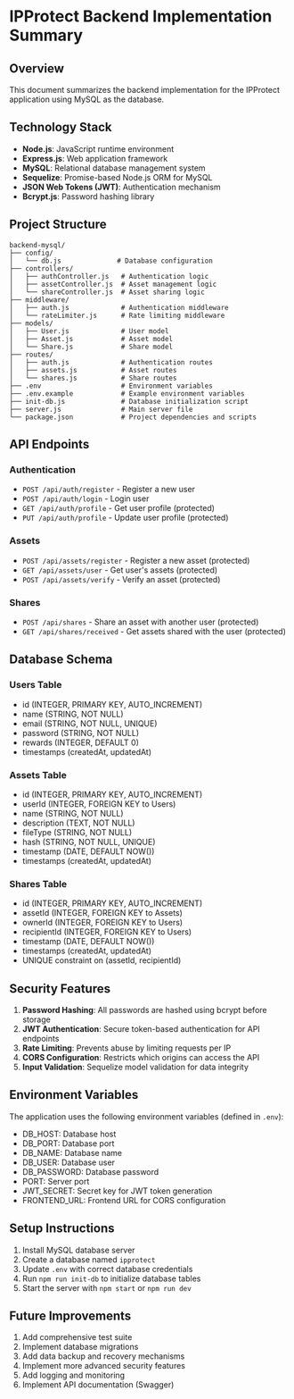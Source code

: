 # IPProtect Backend Implementation Summary

## Overview
This document summarizes the backend implementation for the IPProtect application using MySQL as the database.

## Technology Stack
- **Node.js**: JavaScript runtime environment
- **Express.js**: Web application framework
- **MySQL**: Relational database management system
- **Sequelize**: Promise-based Node.js ORM for MySQL
- **JSON Web Tokens (JWT)**: Authentication mechanism
- **Bcrypt.js**: Password hashing library

## Project Structure
```
backend-mysql/
├── config/
│   └── db.js              # Database configuration
├── controllers/
│   ├── authController.js   # Authentication logic
│   ├── assetController.js  # Asset management logic
│   └── shareController.js  # Asset sharing logic
├── middleware/
│   ├── auth.js             # Authentication middleware
│   └── rateLimiter.js      # Rate limiting middleware
├── models/
│   ├── User.js             # User model
│   ├── Asset.js            # Asset model
│   └── Share.js            # Share model
├── routes/
│   ├── auth.js             # Authentication routes
│   ├── assets.js           # Asset routes
│   └── shares.js           # Share routes
├── .env                    # Environment variables
├── .env.example            # Example environment variables
├── init-db.js              # Database initialization script
├── server.js               # Main server file
└── package.json            # Project dependencies and scripts
```

## API Endpoints

### Authentication
- `POST /api/auth/register` - Register a new user
- `POST /api/auth/login` - Login user
- `GET /api/auth/profile` - Get user profile (protected)
- `PUT /api/auth/profile` - Update user profile (protected)

### Assets
- `POST /api/assets/register` - Register a new asset (protected)
- `GET /api/assets/user` - Get user's assets (protected)
- `POST /api/assets/verify` - Verify an asset (protected)

### Shares
- `POST /api/shares` - Share an asset with another user (protected)
- `GET /api/shares/received` - Get assets shared with the user (protected)

## Database Schema

### Users Table
- id (INTEGER, PRIMARY KEY, AUTO_INCREMENT)
- name (STRING, NOT NULL)
- email (STRING, NOT NULL, UNIQUE)
- password (STRING, NOT NULL)
- rewards (INTEGER, DEFAULT 0)
- timestamps (createdAt, updatedAt)

### Assets Table
- id (INTEGER, PRIMARY KEY, AUTO_INCREMENT)
- userId (INTEGER, FOREIGN KEY to Users)
- name (STRING, NOT NULL)
- description (TEXT, NOT NULL)
- fileType (STRING, NOT NULL)
- hash (STRING, NOT NULL, UNIQUE)
- timestamp (DATE, DEFAULT NOW())
- timestamps (createdAt, updatedAt)

### Shares Table
- id (INTEGER, PRIMARY KEY, AUTO_INCREMENT)
- assetId (INTEGER, FOREIGN KEY to Assets)
- ownerId (INTEGER, FOREIGN KEY to Users)
- recipientId (INTEGER, FOREIGN KEY to Users)
- timestamp (DATE, DEFAULT NOW())
- timestamps (createdAt, updatedAt)
- UNIQUE constraint on (assetId, recipientId)

## Security Features
1. **Password Hashing**: All passwords are hashed using bcrypt before storage
2. **JWT Authentication**: Secure token-based authentication for API endpoints
3. **Rate Limiting**: Prevents abuse by limiting requests per IP
4. **CORS Configuration**: Restricts which origins can access the API
5. **Input Validation**: Sequelize model validation for data integrity

## Environment Variables
The application uses the following environment variables (defined in `.env`):
- DB_HOST: Database host
- DB_PORT: Database port
- DB_NAME: Database name
- DB_USER: Database user
- DB_PASSWORD: Database password
- PORT: Server port
- JWT_SECRET: Secret key for JWT token generation
- FRONTEND_URL: Frontend URL for CORS configuration

## Setup Instructions
1. Install MySQL database server
2. Create a database named `ipprotect`
3. Update `.env` with correct database credentials
4. Run `npm run init-db` to initialize database tables
5. Start the server with `npm start` or `npm run dev`

## Future Improvements
1. Add comprehensive test suite
2. Implement database migrations
3. Add data backup and recovery mechanisms
4. Implement more advanced security features
5. Add logging and monitoring
6. Implement API documentation (Swagger)